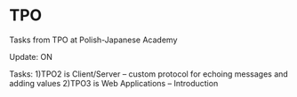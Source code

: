 # TPO
Tasks from TPO at Polish-Japanese Academy

Update: ON

Tasks:
1)TPO2 is Client/Server – custom protocol for echoing messages and adding values
2)TPO3 is Web Applications – Introduction 
